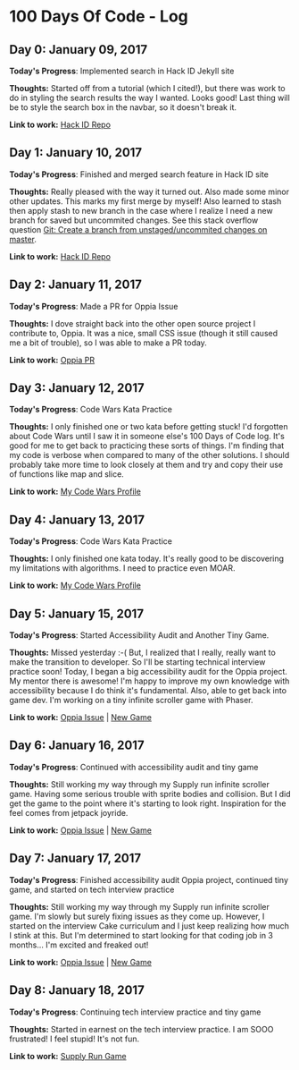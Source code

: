 # 100 Days Of Code - Log

## Day 0: January 09, 2017

**Today's Progress**: Implemented search in Hack ID Jekyll site

**Thoughts:** Started off from a tutorial (which I cited!), but there was work to do in styling the search results the way I wanted. Looks good! Last thing will be to style the search box in the navbar, so it doesn't break it.

**Link to work:** [Hack ID Repo](https://github.com/hackid/hackid.github.io/tree/search-box)

## Day 1: January 10, 2017
**Today's Progress**: Finished and merged search feature in Hack ID site

**Thoughts:** Really pleased with the way it turned out. Also made some minor other updates. This marks my first merge by myself! Also learned to stash then apply stash to new branch in the case where I realize I need a new branch for saved but uncommited changes. See this stack overflow question [Git: Create a branch from unstaged/uncommited changes on master](http://stackoverflow.com/questions/2569459/git-create-a-branch-from-unstaged-uncommited-changes-on-master).

**Link to work:** [Hack ID Repo](https://github.com/hackid/hackid.github.io/tree/search-box)

## Day 2: January 11, 2017
**Today's Progress**: Made a PR for Oppia Issue

**Thoughts:** I dove straight back into the other open source project I contribute to, Oppia. It was a nice, small CSS issue (though it still caused me a bit of trouble), so I was able to make a PR today.

**Link to work:** [Oppia PR](https://github.com/oppia/oppia/pull/2917)

## Day 3: January 12, 2017
**Today's Progress**: Code Wars Kata Practice

**Thoughts:** I only finished one or two kata before getting stuck! I'd forgotten about Code Wars until I saw it in someone else's 100 Days of Code log. It's good for me to get back to practicing these sorts of things. I'm finding that my code is verbose when compared to many of the other solutions. I should probably take more time to look closely at them and try and copy their use of functions like map and slice.

**Link to work:** [My Code Wars Profile](https://www.codewars.com/users/anthkris)

## Day 4: January 13, 2017
**Today's Progress**: Code Wars Kata Practice

**Thoughts:** I only finished one kata today. It's really good to be discovering my limitations with algorithms. I need to practice even MOAR.

**Link to work:** [My Code Wars Profile](https://www.codewars.com/users/anthkris)

## Day 5: January 15, 2017
**Today's Progress**: Started Accessibility Audit and Another Tiny Game.

**Thoughts:** Missed yesterday :-( But, I realized that I really, really want to make the transition to developer. So I'll be starting technical interview practice soon! Today, I began a big accessibility audit for the Oppia project. My mentor there is awesome! I'm happy to improve my own knowledge with accessibility because I do think it's fundamental. Also, able to get back into game dev. I'm working on a tiny infinite scroller game with Phaser.

**Link to work:** [Oppia Issue](https://github.com/oppia/oppia/issues/2862) | [New Game](https://github.com/anthkris/supply-run)

## Day 6: January 16, 2017
**Today's Progress**: Continued with accessibility audit and tiny game

**Thoughts:** Still working my way through my Supply run infinite scroller game. Having some serious trouble with sprite bodies and collision. But I did get the game to the point where it's starting to look right. Inspiration for the feel comes from jetpack joyride.

**Link to work:** [Oppia Issue](https://github.com/oppia/oppia/issues/2862) | [New Game](https://github.com/anthkris/supply-run)

## Day 7: January 17, 2017
**Today's Progress**: Finished accessibility audit Oppia project, continued tiny game, and started on tech interview practice

**Thoughts:** Still working my way through my Supply run infinite scroller game. I'm slowly but surely fixing issues as they come up. However, I started on the interview Cake curriculum and I just keep realizing how much I stink at this. But I'm determined to start looking for that coding job in 3 months... I'm excited and freaked out!

**Link to work:** [Oppia Issue](https://github.com/oppia/oppia/issues/2862) | [New Game](https://github.com/anthkris/supply-run)

## Day 8: January 18, 2017
**Today's Progress**: Continuing tech interview practice and tiny game

**Thoughts:** Started in earnest on the tech interview practice. I am SOOO frustrated! I feel stupid! It's not fun.

**Link to work:** [Supply Run Game](https://github.com/anthkris/supply-run)